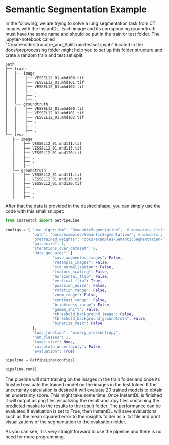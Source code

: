 # Semantic Segmentation Example

In the following, we are trying to solve a lung segmentation task from CT images with the InstantDL.
Each image and its corrsponding groundtruth must have the same name and should be put in the train or test folder.
The jupyter-notebook called "CreateFolderstrucutre_and_SplitTrainTestset.ipynb" located in the docs/preprocessing folder might help you to set up this folder structure and crate a random train and test set split.

```
path
├── train
│   ├── image
│   │    ├── VESSEL12_01.mhd100.tif
│   │    ├── VESSEL12_01.mhd101.tif
│   │    ├── VESSEL12_01.mhd102.tif
│   │    ├── .
│   │    ├── .
│   │    ├── .
│   └── groundtruth
│   │    ├── VESSEL12_01.mhd100.tif
│   │    ├── VESSEL12_01.mhd101.tif
│   │    ├── VESSEL12_01.mhd102.tif
│   │    ├── .
│   │    ├── .
│   │    ├── .
└── test
   ├── image
   │    ├── VESSEL12_01.mhd111.tif
   │    ├── VESSEL12_01.mhd115.tif
   │    ├── VESSEL12_01.mhd120.tif
   │    ├── .
   │    ├── .
   │    ├── .
   └── groundtruth
   │    ├── VESSEL12_01.mhd111.tif
   │    ├── VESSEL12_01.mhd115.tif
   │    ├── VESSEL12_01.mhd120.tif
   │    ├── .
   │    ├── .
   │    ├── .
```
After that the data is provided in the desired shape, you can simply use the code with this small snippet:

```python
from instantdl import GetPipeLine

configs = { "use_algorithm": "SemanticSegmentation",  # mandatory field
            "path": "docs/examples/SemanticSegmentation/", # mandatory field
            "pretrained_weights": "docs/examples/SemanticSegmentation/logs/pretrained_weights_Lung_SemanticSegmentation.hdf5",
            "batchsize": 1,
            "iterations_over_dataset": 0,
            "data_gen_args": {
                     "save_augmented_images": False,
                     "resample_images": False,
                     "std_normalization": False,
                     "feature_scaling": False,
                     "horizontal_flip": False,
                     "vertical_flip": True,
                     "poission_noise": False,
                     "rotation_range": False,
                     "zoom_range": False,
                     "contrast_range": False,
                     "brightness_range": False,
                     "gamma_shift": False,
                     "threshold_background_image": False,
                     "threshold_background_groundtruth": False,
                     "binarize_mask": False
            },
            "loss_function": "binary_crossentropy",
            "num_classes": 1,
            "image_size": None,
            "calculate_uncertainty": False,
            "evaluation": True}

pipeline = GetPipeLine(configs)

pipeline.run()
```
The pipeline will start training on the images in the train folder and once its finished evaluate the trained model on the images in the test folder.
If the uncertainty calculation is desired it will evaluate 20 trained models to obtain an uncertainty score. This might take some time.
Once InstantDL is finished it will output as png files visualizing the result and .npy files containing the predicted masks to the results to the result folder.
The performance can be evaluated if evaluation is set to True, then InstantDL will save evaluations such as the mean squared error to the insights folder as a .txt file and print visualizations of the segmentation to the evaluation folder.

As you can see, it is very straightforward to use the pipeline and there is no need for more programming.